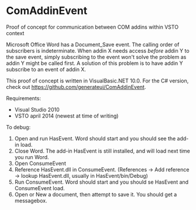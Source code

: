 ComAddinEvent
=============

Proof of concept for communication between COM addins within VSTO context

Microsoft Office Word has a Document_Save event. The calling order of subscribers is indeterminate. 
When addin X needs access *before* addin Y to the save event, simply subscribing to the event won't solve the problem as addin Y might be called first.
A solution of this problem is to have addin Y subscribe to an event of addin X.

This proof of concept is written in VisualBasic.NET 10.0. For the C# version, check out https://github.com/generateui/ComAddinEvent.

Requirements:
* Visual Studio 2010
* VSTO april 2014 (newest at time of writing)

To debug:
1. Open and run HasEvent. Word should start and you should see the add-in load.
2. Close Word. The add-in HasEvent is still installed, and will load next time you run Word.
3. Open ConsumeEvent
4. Reference HasEvent.dll in ConsumeEvent. (References → Add reference → lookup HasEvent.dll, usually in HasEvent/bin/Debug)
5. Run ConsumeEvent. Word should start and you should se HasEvent and ConsumeEvent load.
6. Open or New a document, then attempt to save it. You should get a messagebox.
